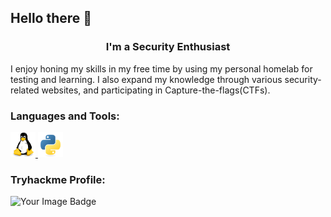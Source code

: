## Hello there 👋

<!--
**xsthxr/xsthxr** is a ✨ _special_ ✨ repository because its `README.md` (this file) appears on your GitHub profile.

Here are some ideas to get you started:

- 🔭 I’m currently working on ...
-->

<h3 align="center">I'm a Security Enthusiast</h3>
I enjoy honing my skills in my free time by using my personal homelab for testing and learning. I also expand my knowledge through various security-related websites, and participating in Capture-the-flags(CTFs). 

<h3 align="left">Languages and Tools:</h3>
<p align="left"> <a href="https://www.linux.org/" target="_blank" rel="noreferrer"> <img src="https://raw.githubusercontent.com/devicons/devicon/master/icons/linux/linux-original.svg" alt="linux" width="40" height="40"/> </a> <a href="https://www.python.org" target="_blank" rel="noreferrer"> <img src="https://raw.githubusercontent.com/devicons/devicon/master/icons/python/python-original.svg" alt="python" width="40" height="40"/> </a> </p>

<h3 align="left">Tryhackme Profile:</h3>
<img src="https://tryhackme-badges.s3.amazonaws.com/thxr010.png" alt="Your Image Badge" />

